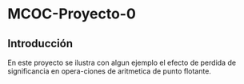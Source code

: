 # MCOC-Proyecto-0

<b> <H2> Introducción </H2> </b> 

En este proyecto se ilustra con algun ejemplo el efecto de perdida de significancia en  opera-ciones  de  aritmetica  de  punto  flotante.
